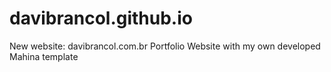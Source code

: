 # davibrancol.github.io

New website: davibrancol.com.br
Portfolio Website with my own developed Mahina template
